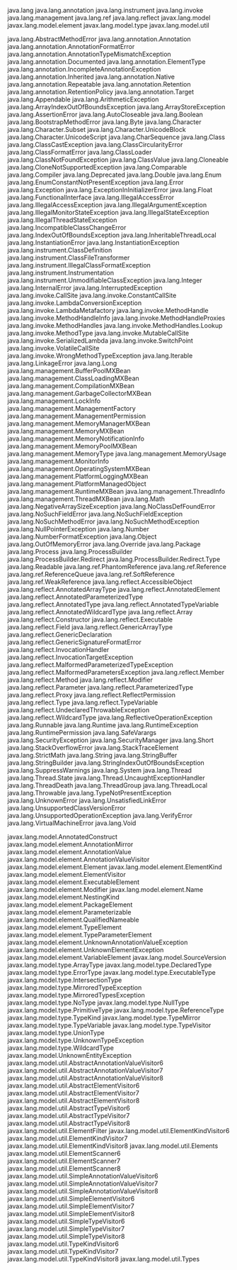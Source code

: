 java.lang
java.lang.annotation
java.lang.instrument
java.lang.invoke
java.lang.management
java.lang.ref
java.lang.reflect
javax.lang.model
javax.lang.model.element
javax.lang.model.type
javax.lang.model.util





java.lang.AbstractMethodError
java.lang.annotation.Annotation
java.lang.annotation.AnnotationFormatError
java.lang.annotation.AnnotationTypeMismatchException
java.lang.annotation.Documented
java.lang.annotation.ElementType
java.lang.annotation.IncompleteAnnotationException
java.lang.annotation.Inherited
java.lang.annotation.Native
java.lang.annotation.Repeatable
java.lang.annotation.Retention
java.lang.annotation.RetentionPolicy
java.lang.annotation.Target
java.lang.Appendable
java.lang.ArithmeticException
java.lang.ArrayIndexOutOfBoundsException
java.lang.ArrayStoreException
java.lang.AssertionError
java.lang.AutoCloseable
java.lang.Boolean
java.lang.BootstrapMethodError
java.lang.Byte
java.lang.Character
java.lang.Character.Subset
java.lang.Character.UnicodeBlock
java.lang.Character.UnicodeScript
java.lang.CharSequence
java.lang.Class
java.lang.ClassCastException
java.lang.ClassCircularityError
java.lang.ClassFormatError
java.lang.ClassLoader
java.lang.ClassNotFoundException
java.lang.ClassValue
java.lang.Cloneable
java.lang.CloneNotSupportedException
java.lang.Comparable
java.lang.Compiler
java.lang.Deprecated
java.lang.Double
java.lang.Enum
java.lang.EnumConstantNotPresentException
java.lang.Error
java.lang.Exception
java.lang.ExceptionInInitializerError
java.lang.Float
java.lang.FunctionalInterface
java.lang.IllegalAccessError
java.lang.IllegalAccessException
java.lang.IllegalArgumentException
java.lang.IllegalMonitorStateException
java.lang.IllegalStateException
java.lang.IllegalThreadStateException
java.lang.IncompatibleClassChangeError
java.lang.IndexOutOfBoundsException
java.lang.InheritableThreadLocal
java.lang.InstantiationError
java.lang.InstantiationException
java.lang.instrument.ClassDefinition
java.lang.instrument.ClassFileTransformer
java.lang.instrument.IllegalClassFormatException
java.lang.instrument.Instrumentation
java.lang.instrument.UnmodifiableClassException
java.lang.Integer
java.lang.InternalError
java.lang.InterruptedException
java.lang.invoke.CallSite
java.lang.invoke.ConstantCallSite
java.lang.invoke.LambdaConversionException
java.lang.invoke.LambdaMetafactory
java.lang.invoke.MethodHandle
java.lang.invoke.MethodHandleInfo
java.lang.invoke.MethodHandleProxies
java.lang.invoke.MethodHandles
java.lang.invoke.MethodHandles.Lookup
java.lang.invoke.MethodType
java.lang.invoke.MutableCallSite
java.lang.invoke.SerializedLambda
java.lang.invoke.SwitchPoint
java.lang.invoke.VolatileCallSite
java.lang.invoke.WrongMethodTypeException
java.lang.Iterable
java.lang.LinkageError
java.lang.Long
java.lang.management.BufferPoolMXBean
java.lang.management.ClassLoadingMXBean
java.lang.management.CompilationMXBean
java.lang.management.GarbageCollectorMXBean
java.lang.management.LockInfo
java.lang.management.ManagementFactory
java.lang.management.ManagementPermission
java.lang.management.MemoryManagerMXBean
java.lang.management.MemoryMXBean
java.lang.management.MemoryNotificationInfo
java.lang.management.MemoryPoolMXBean
java.lang.management.MemoryType
java.lang.management.MemoryUsage
java.lang.management.MonitorInfo
java.lang.management.OperatingSystemMXBean
java.lang.management.PlatformLoggingMXBean
java.lang.management.PlatformManagedObject
java.lang.management.RuntimeMXBean
java.lang.management.ThreadInfo
java.lang.management.ThreadMXBean
java.lang.Math
java.lang.NegativeArraySizeException
java.lang.NoClassDefFoundError
java.lang.NoSuchFieldError
java.lang.NoSuchFieldException
java.lang.NoSuchMethodError
java.lang.NoSuchMethodException
java.lang.NullPointerException
java.lang.Number
java.lang.NumberFormatException
java.lang.Object
java.lang.OutOfMemoryError
java.lang.Override
java.lang.Package
java.lang.Process
java.lang.ProcessBuilder
java.lang.ProcessBuilder.Redirect
java.lang.ProcessBuilder.Redirect.Type
java.lang.Readable
java.lang.ref.PhantomReference
java.lang.ref.Reference
java.lang.ref.ReferenceQueue
java.lang.ref.SoftReference
java.lang.ref.WeakReference
java.lang.reflect.AccessibleObject
java.lang.reflect.AnnotatedArrayType
java.lang.reflect.AnnotatedElement
java.lang.reflect.AnnotatedParameterizedType
java.lang.reflect.AnnotatedType
java.lang.reflect.AnnotatedTypeVariable
java.lang.reflect.AnnotatedWildcardType
java.lang.reflect.Array
java.lang.reflect.Constructor
java.lang.reflect.Executable
java.lang.reflect.Field
java.lang.reflect.GenericArrayType
java.lang.reflect.GenericDeclaration
java.lang.reflect.GenericSignatureFormatError
java.lang.reflect.InvocationHandler
java.lang.reflect.InvocationTargetException
java.lang.reflect.MalformedParameterizedTypeException
java.lang.reflect.MalformedParametersException
java.lang.reflect.Member
java.lang.reflect.Method
java.lang.reflect.Modifier
java.lang.reflect.Parameter
java.lang.reflect.ParameterizedType
java.lang.reflect.Proxy
java.lang.reflect.ReflectPermission
java.lang.reflect.Type
java.lang.reflect.TypeVariable
java.lang.reflect.UndeclaredThrowableException
java.lang.reflect.WildcardType
java.lang.ReflectiveOperationException
java.lang.Runnable
java.lang.Runtime
java.lang.RuntimeException
java.lang.RuntimePermission
java.lang.SafeVarargs
java.lang.SecurityException
java.lang.SecurityManager
java.lang.Short
java.lang.StackOverflowError
java.lang.StackTraceElement
java.lang.StrictMath
java.lang.String
java.lang.StringBuffer
java.lang.StringBuilder
java.lang.StringIndexOutOfBoundsException
java.lang.SuppressWarnings
java.lang.System
java.lang.Thread
java.lang.Thread.State
java.lang.Thread.UncaughtExceptionHandler
java.lang.ThreadDeath
java.lang.ThreadGroup
java.lang.ThreadLocal
java.lang.Throwable
java.lang.TypeNotPresentException
java.lang.UnknownError
java.lang.UnsatisfiedLinkError
java.lang.UnsupportedClassVersionError
java.lang.UnsupportedOperationException
java.lang.VerifyError
java.lang.VirtualMachineError
java.lang.Void

javax.lang.model.AnnotatedConstruct
javax.lang.model.element.AnnotationMirror
javax.lang.model.element.AnnotationValue
javax.lang.model.element.AnnotationValueVisitor
javax.lang.model.element.Element
javax.lang.model.element.ElementKind
javax.lang.model.element.ElementVisitor
javax.lang.model.element.ExecutableElement
javax.lang.model.element.Modifier
javax.lang.model.element.Name
javax.lang.model.element.NestingKind
javax.lang.model.element.PackageElement
javax.lang.model.element.Parameterizable
javax.lang.model.element.QualifiedNameable
javax.lang.model.element.TypeElement
javax.lang.model.element.TypeParameterElement
javax.lang.model.element.UnknownAnnotationValueException
javax.lang.model.element.UnknownElementException
javax.lang.model.element.VariableElement
javax.lang.model.SourceVersion
javax.lang.model.type.ArrayType
javax.lang.model.type.DeclaredType
javax.lang.model.type.ErrorType
javax.lang.model.type.ExecutableType
javax.lang.model.type.IntersectionType
javax.lang.model.type.MirroredTypeException
javax.lang.model.type.MirroredTypesException
javax.lang.model.type.NoType
javax.lang.model.type.NullType
javax.lang.model.type.PrimitiveType
javax.lang.model.type.ReferenceType
javax.lang.model.type.TypeKind
javax.lang.model.type.TypeMirror
javax.lang.model.type.TypeVariable
javax.lang.model.type.TypeVisitor
javax.lang.model.type.UnionType
javax.lang.model.type.UnknownTypeException
javax.lang.model.type.WildcardType
javax.lang.model.UnknownEntityException
javax.lang.model.util.AbstractAnnotationValueVisitor6
javax.lang.model.util.AbstractAnnotationValueVisitor7
javax.lang.model.util.AbstractAnnotationValueVisitor8
javax.lang.model.util.AbstractElementVisitor6
javax.lang.model.util.AbstractElementVisitor7
javax.lang.model.util.AbstractElementVisitor8
javax.lang.model.util.AbstractTypeVisitor6
javax.lang.model.util.AbstractTypeVisitor7
javax.lang.model.util.AbstractTypeVisitor8
javax.lang.model.util.ElementFilter
javax.lang.model.util.ElementKindVisitor6
javax.lang.model.util.ElementKindVisitor7
javax.lang.model.util.ElementKindVisitor8
javax.lang.model.util.Elements
javax.lang.model.util.ElementScanner6
javax.lang.model.util.ElementScanner7
javax.lang.model.util.ElementScanner8
javax.lang.model.util.SimpleAnnotationValueVisitor6
javax.lang.model.util.SimpleAnnotationValueVisitor7
javax.lang.model.util.SimpleAnnotationValueVisitor8
javax.lang.model.util.SimpleElementVisitor6
javax.lang.model.util.SimpleElementVisitor7
javax.lang.model.util.SimpleElementVisitor8
javax.lang.model.util.SimpleTypeVisitor6
javax.lang.model.util.SimpleTypeVisitor7
javax.lang.model.util.SimpleTypeVisitor8
javax.lang.model.util.TypeKindVisitor6
javax.lang.model.util.TypeKindVisitor7
javax.lang.model.util.TypeKindVisitor8
javax.lang.model.util.Types
















